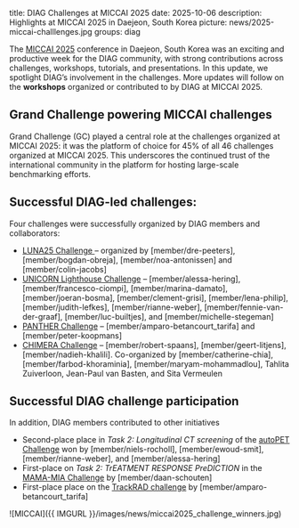title: DIAG Challenges at MICCAI 2025
date: 2025-10-06
description: Highlights at MICCAI 2025 in Daejeon, South Korea
picture: news/2025-miccai-challlenges.jpg
groups: diag


The [MICCAI 2025](https://conferences.miccai.org/2025/en/) conference in Daejeon, South Korea was an exciting and productive week for the DIAG community, with strong contributions across challenges, workshops, tutorials, and presentations. In this update, we spotlight DIAG’s involvement in the challenges. More updates will follow on the **workshops** organized or contributed to by DIAG at MICCAI 2025.

## Grand Challenge powering MICCAI challenges
Grand Challenge (GC) played a central role at the challenges organized at MICCAI 2025: it was the platform of choice for 45% of all 46 challenges organized at MICCAI 2025. This underscores the continued trust of the international community in the platform for hosting large-scale benchmarking efforts.


## Successful DIAG-led challenges:
Four challenges were successfully organized by DIAG members and collaborators:

- [LUNA25 Challenge ](https://luna25.grand-challenge.org/) – organized by [member/dre-peeters], [member/bogdan-obreja], [member/noa-antonissen] and [member/colin-jacobs]
- [UNICORN Lighthouse Challenge](https://unicorn.grand-challenge.org/) – [member/alessa-hering], [member/francesco-ciompi], [member/marina-damato], [member/joeran-bosma], [member/clement-grisi], [member/lena-philip],[member/judith-lefkes], [member/rianne-weber], [member/fennie-van-der-graaf], [member/luc-builtjes], and [member/michelle-stegeman]
- [PANTHER Challenge](https://panther.grand-challenge.org/) – [member/amparo-betancourt_tarifa] and [member/peter-koopmans]
- [CHIMERA Challenge](https://chimera.grand-challenge.org/) – [member/robert-spaans], [member/geert-litjens], [member/nadieh-khalili]. Co-organized by [member/catherine-chia], [member/farbod-khoraminia], [member/maryam-mohammadlou], Tahlita Zuiverloon, Jean-Paul van Basten, and Sita Vermeulen

## Successful DIAG challenge participation
In addition, DIAG members contributed to other initiatives
- Second-place place in _Task 2: Longitudinal CT screening_ of the [autoPET Challenge](https://autopet-iv.grand-challenge.org/timeline/) won by [member/niels-rocholl], [member/ewoud-smit], [member/rianne-weber], and [member/alessa-hering]
- First-place on _Task 2: TrEATMENT RESPONSE PreDICTION_ in the [MAMA-MIA Challenge](https://www.ub.edu/mama-mia/challenge/) by [member/daan-schouten] 
- First-place place on the [TrackRAD challenge](https://trackrad2025.grand-challenge.org/) by [member/amparo-betancourt_tarifa]


![MICCAI]({{ IMGURL }}/images/news/miccai2025_challenge_winners.jpg)